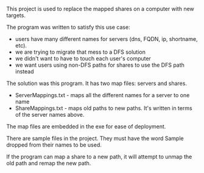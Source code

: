 This project is used to replace the mapped shares on a computer with new targets.

The program was written to satisfy this use case:
  * users have many different names for servers (dns, FQDN, ip, shortname, etc).
  * we are trying to migrate that mess to a DFS solution
  * we didn't want to have to touch each user's computer
  * we want users using non-DFS paths for shares to use the DFS path instead
  
The solution was this program. It has two map files: servers and shares.

 * ServerMappings.txt - maps all the different names for a server to one name
 * ShareMappings.txt - maps old paths to new paths. It's written in terms of the server names above.

The map files are embedded in the exe for ease of deployment.

There are sample files in the project. They must have the word Sample dropped from their names to be used.
  
If the program can map a share to a new path, it will attempt to unmap the old path and remap the new path.
